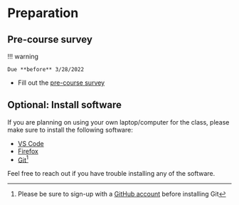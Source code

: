 
# Preparation

## Pre-course survey
!!! warning

    Due **before** 3/28/2022

- Fill out the [pre-course survey](https://forms.gle/jtda8UdbYinUjYzC8)

## Optional: Install software

If you are planning on using your own laptop/computer for the class, please make sure to install the following software:

- [VS Code](https://code.visualstudio.com/)
- [Firefox](https://www.firefox.com/)
- [Git](https://www.git-scm.com/)[^1]

[^1]:
    Please be sure to sign-up with a [GitHub account](https://github.com/signup) before installing Git

Feel free to reach out if you have trouble installing any of the software.
